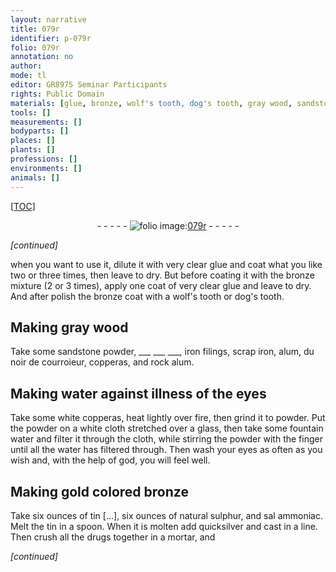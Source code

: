 ```yaml
---
layout: narrative
title: 079r
identifier: p-079r
folio: 079r
annotation: no
author:
mode: tl
editor: GR8975 Seminar Participants
rights: Public Domain
materials: [glue, bronze, wolf's tooth, dog's tooth, gray wood, sandstone, iron, alum, noir de courroieur, copperas, rock alum, water, white copperas, fountain water, gold, natural sulphur, sal ammoniac, tin, quicksilver]
tools: []
measurements: []
bodyparts: []
places: []
plants: []
professions: []
environments: []
animals: []
---
```


<p><a href="{{ site.baseurl }}/diplomatic/">[TOC]</a></p><div class="folio" align="center">- - - - - <a href="http://gallica.bnf.fr/ark:/12148/btv1b10500001g/f163.item" target="_blank"><img src="https://cu-mkp.github.io/2017-workshop-edition/assets/photo-icon.png" alt="folio image: " style="display:inline-block; margin-bottom:-3px;"/>079r</a> - - - - - </div>  
 
*[continued]*
  
when you want to use it, dilute it with very clear <span class="m">glue</span> and coat what you like two or three times, then leave to dry. But before coating it <span class="sup">with the <span class="m">bronze</span> mixture (2 or 3 times)</span>, apply one coat of very clear <span class="m">glue</span> and leave to dry. And after polish the <span class="m">bronze</span> <span class="sup">coat</span> with a <span class="m">wolf's tooth</span> or <span class="m">dog<span class="sup">'s tooth</span></span>.
 
 
  

## Making <span class="m">gray wood</span>

 
 Take some <span class="m">sandstone</span> powder, ___ ___ ___, <span class="m">iron</span> filings, scrap <span class="m">iron</span>, <span class="m">alum</span>, du <span class="m">noir de courroieur</span>, <span class="m">copperas</span>, and <span class="m">rock alum</span>.
 
 
  

## Making <span class="m">water</span> against illness of the eyes

 
 Take some <span class="m">white copperas</span>, heat lightly over fire, then grind it to powder. Put the powder on a white cloth stretched over a glass, then take some <span class="m">fountain water</span> and filter it through the cloth, while stirring the powder with the finger until all the water has filtered through. Then wash your eyes as often as you wish and, with the help of god, you will feel well.
 
 
  

## Making <span class="m">gold</span> colored <span class="m">bronze</span>

 
 Take six ounces of tin […], six ounces of <span class="m">natural sulphur</span>, and <span class="m">sal ammoniac</span>. Melt the <span class="m">tin</span> in a spoon. When it is molten add <span class="m">quicksilver</span> and cast in a line. Then crush all the drugs together in a mortar, and
 
*[continued]*
 
